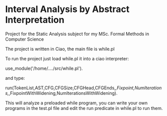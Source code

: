 # Interval Analysis by Abstract Interpretation
Project for the Static Analysis subject for my MSc. Formal Methods in Computer Science

The project is written in Ciao, the main file is while.pl

To run the project just load while.pl it into a ciao interpreter:

 use_module('/home/..../src/while.pl').

and type:

 run(TokenList,AST,CFG,CFGSize,CFGHead,CFGEnds,_,Fixpoint,NumIterations,_,FixpointWithWidening,NumIterationsWithWidening).

This will analyze a preloaded while program, you can write your own programs in the test.pl file and edit the run predicate in while.pl to run them.